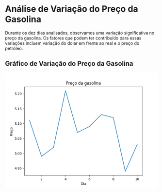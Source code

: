 
# Análise de Variação do Preço da Gasolina

Durante os dez dias analisados, observamos uma variação significativa no preço da gasolina. Os fatores que podem ter contribuído para essas variações incluem variação do dolar em frente ao real e o preço do petróleo.

## Gráfico de Variação do Preço da Gasolina

![Gráfico de Variação do Preço da Gasolina](gasolina.png)
